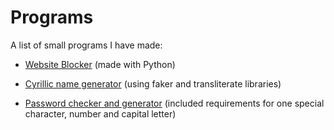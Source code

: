# Programs
A list of small programs I have made:
<ul>
  <li><a href = "https://github.com/mark-delchev/Programs/tree/main/Python_Website_Blocker">Website Blocker</a> (made with Python)</li>
</ul>
<ul>
  <li><a href = "https://github.com/mark-delchev/Programs/tree/main/cyrillic_name_generator">Cyrillic name generator</a> (using faker and transliterate libraries)</li>
</ul>
<ul>
  <li><a href = "https://github.com/mark-delchev/small_programs/tree/main/password_gen">Password checker and generator</a> (included requirements for one special character, number and capital letter)</li>
</ul>

